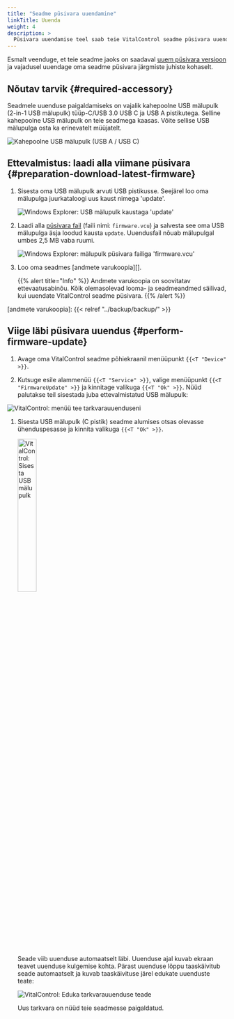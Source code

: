 ```yaml
---
title: "Seadme püsivara uuendamine"
linkTitle: Uuenda
weight: 4
description: >
  Püsivara uuendamise teel saab teie VitalControl seadme püsivara uuendada viimaste saadaolevate versioonidega.
---
```

Esmalt veenduge, et teie seadme jaoks on saadaval [uuem püsivara versioon](../versions/) ja vajadusel uuendage oma seadme püsivara järgmiste juhiste kohaselt.

## Nõutav tarvik {#required-accessory}

Seadmele uuenduse paigaldamiseks on vajalik kahepoolne USB mälupulk (2-in-1 USB mälupulk) tüüp-C/USB 3.0 USB C ja USB A pistikutega. Selline kahepoolne USB mälupulk on teie seadmega kaasas. Võite sellise USB mälupulga osta ka erinevatelt müüjatelt.

![Kahepoolne USB mälupulk (USB A / USB C)](/images/firmware/update/usb-dual-stick.svg "Kahepoolne USB mälupulk")

## Ettevalmistus: laadi alla viimane püsivara {#preparation-download-latest-firmware}

1. Sisesta oma USB mälupulk arvuti USB pistikusse. Seejärel loo oma mälupulga juurkataloogi uus kaust nimega 'update'.

    ![Windows Explorer: USB mälupulk kaustaga 'update'](../images/create-folder-update.png "USB mälupulk: kaust 'update'")

1. Laadi alla [püsivara fail](/download/firmware.vcu) (faili nimi: `firmware.vcu`) ja salvesta see oma USB mälupulga äsja loodud kausta `update`. Uuendusfail nõuab mälupulgal umbes 2,5 MB vaba ruumi.

    ![Windows Explorer: mälupulk püsivara failiga 'firmware.vcu'](../images/save-firmware-file.png "Mälupulk püsivara failiga")

1. Loo oma seadmes [andmete varukoopia][].

    {{% alert title="Info" %}}
Andmete varukoopia on soovitatav ettevaatusabinõu. Kõik olemasolevad looma- ja seadmeandmed säilivad, kui uuendate VitalControl seadme püsivara.
    {{% /alert %}}

[andmete varukoopia]: {{< relref "../backup/backup/" >}}

## Viige läbi püsivara uuendus {#perform-firmware-update}

1. Avage oma VitalControl seadme põhiekraanil menüüpunkt `{{<T "Device" >}}`.

1. Kutsuge esile alammenüü `{{<T "Service" >}}`, valige menüüpunkt `{{<T "FirmwareUpdate" >}}` ja kinnitage valikuga `{{<T "Ok" >}}`. Nüüd palutakse teil sisestada juba ettevalmistatud USB mälupulk:

![VitalControl: menüü tee tarkvarauuenduseni](../images/firmware-update.png "Tarkvarauuendus")

1. Sisesta USB mälupulk (C pistik) seadme alumises otsas olevasse ühenduspesasse ja kinnita valikuga `{{<T "Ok" >}}`.

    <img src="/images/firmware/update/plug-in-dual-usb-stick.svg" alt="VitalControl: Sisesta USB mälupulk" title="Sisesta USB mälupulk" width="30%" />

    Seade viib uuenduse automaatselt läbi. Uuenduse ajal kuvab ekraan teavet uuenduse kulgemise kohta. Pärast uuenduse lõppu taaskäivitub seade automaatselt ja kuvab taaskäivituse järel edukate uuenduste teate:

   ![VitalControl: Eduka tarkvarauuenduse teade](../images/update-success.png "Edukas tarkvarauuendus")

   Uus tarkvara on nüüd teie seadmesse paigaldatud.
